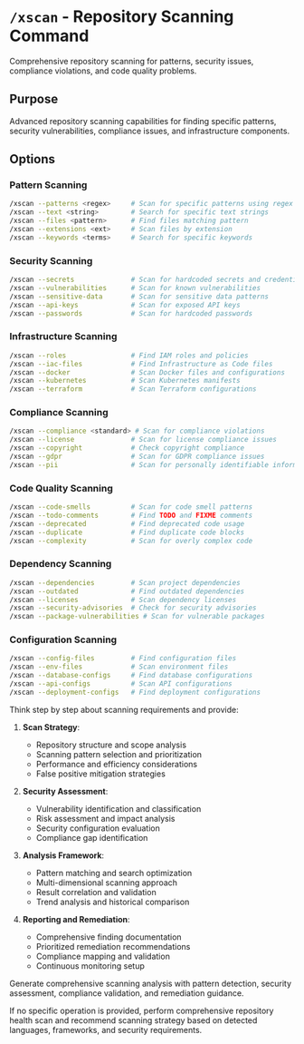 # `/xscan` - Repository Scanning Command

Comprehensive repository scanning for patterns, security issues, compliance violations, and code quality problems.

## Purpose
Advanced repository scanning capabilities for finding specific patterns, security vulnerabilities, compliance issues, and infrastructure components.

## Options

### Pattern Scanning
```bash
/xscan --patterns <regex>     # Scan for specific patterns using regex
/xscan --text <string>        # Search for specific text strings
/xscan --files <pattern>      # Find files matching pattern
/xscan --extensions <ext>     # Scan files by extension
/xscan --keywords <terms>     # Search for specific keywords
```

### Security Scanning
```bash
/xscan --secrets              # Scan for hardcoded secrets and credentials
/xscan --vulnerabilities      # Scan for known vulnerabilities
/xscan --sensitive-data       # Scan for sensitive data patterns
/xscan --api-keys             # Scan for exposed API keys
/xscan --passwords            # Scan for hardcoded passwords
```

### Infrastructure Scanning
```bash
/xscan --roles                # Find IAM roles and policies
/xscan --iac-files            # Find Infrastructure as Code files
/xscan --docker               # Scan Docker files and configurations
/xscan --kubernetes           # Scan Kubernetes manifests
/xscan --terraform            # Scan Terraform configurations
```

### Compliance Scanning
```bash
/xscan --compliance <standard> # Scan for compliance violations
/xscan --license              # Scan for license compliance issues
/xscan --copyright            # Check copyright compliance
/xscan --gdpr                 # Scan for GDPR compliance issues
/xscan --pii                  # Scan for personally identifiable information
```

### Code Quality Scanning
```bash
/xscan --code-smells          # Scan for code smell patterns
/xscan --todo-comments        # Find TODO and FIXME comments
/xscan --deprecated           # Find deprecated code usage
/xscan --duplicate            # Find duplicate code blocks
/xscan --complexity           # Scan for overly complex code
```

### Dependency Scanning
```bash
/xscan --dependencies         # Scan project dependencies
/xscan --outdated             # Find outdated dependencies
/xscan --licenses             # Scan dependency licenses
/xscan --security-advisories  # Check for security advisories
/xscan --package-vulnerabilities # Scan for vulnerable packages
```

### Configuration Scanning
```bash
/xscan --config-files         # Find configuration files
/xscan --env-files            # Scan environment files
/xscan --database-configs     # Find database configurations
/xscan --api-configs          # Scan API configurations
/xscan --deployment-configs   # Find deployment configurations
```

Think step by step about scanning requirements and provide:

1. **Scan Strategy**:
   - Repository structure and scope analysis
   - Scanning pattern selection and prioritization
   - Performance and efficiency considerations
   - False positive mitigation strategies

2. **Security Assessment**:
   - Vulnerability identification and classification
   - Risk assessment and impact analysis
   - Security configuration evaluation
   - Compliance gap identification

3. **Analysis Framework**:
   - Pattern matching and search optimization
   - Multi-dimensional scanning approach
   - Result correlation and validation
   - Trend analysis and historical comparison

4. **Reporting and Remediation**:
   - Comprehensive finding documentation
   - Prioritized remediation recommendations
   - Compliance mapping and validation
   - Continuous monitoring setup

Generate comprehensive scanning analysis with pattern detection, security assessment, compliance validation, and remediation guidance.

If no specific operation is provided, perform comprehensive repository health scan and recommend scanning strategy based on detected languages, frameworks, and security requirements.

